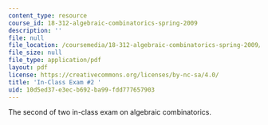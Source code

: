 ```yaml
---
content_type: resource
course_id: 18-312-algebraic-combinatorics-spring-2009
description: ''
file: null
file_location: /coursemedia/18-312-algebraic-combinatorics-spring-2009/10d5ed37e3ecb692ba99fdd777657903_MIT18_312S09_exam02_MT2.pdf
file_size: null
file_type: application/pdf
layout: pdf
license: https://creativecommons.org/licenses/by-nc-sa/4.0/
title: 'In-Class Exam #2 '
uid: 10d5ed37-e3ec-b692-ba99-fdd777657903
---
```

The second of two in-class exam on algebraic combinatorics.